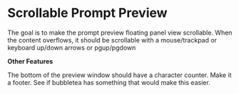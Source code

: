 # Scrollable Prompt Preview

The goal is to make the prompt preview floating panel view scrollable.
When the content overflows, it should be scrollable with a mouse/trackpad 
or keyboard up/down arrows or pgup/pgdown

**Other Features**

The bottom of the preview window should have a character counter. Make it a footer. See if bubbletea has something that would make this easier.
